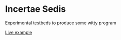 # Incertae Sedis
Experimental testbeds to produce some witty program

[Live example][liveExample]  
<!--  http://username.github.io/repository. -->
[liveExample]: http://rondinif.github.io/incertae-sedis
